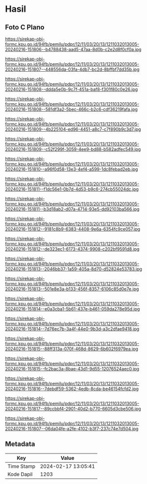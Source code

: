 # Hasil

## Foto C Plano

https://sirekap-obj-formc.kpu.go.id/94fb/pemilu/pdpr/12/11/03/20/13/1211032013005-20240216-151806--b4788438-aad5-47aa-8d0b-c2e2d8f0cf0a.jpg

https://sirekap-obj-formc.kpu.go.id/94fb/pemilu/pdpr/12/11/03/20/13/1211032013005-20240216-151807--448556da-03fa-4db7-bc2d-8bffbf7dd35b.jpg

https://sirekap-obj-formc.kpu.go.id/94fb/pemilu/pdpr/12/11/03/20/13/1211032013005-20240216-151808--ddda5e0b-9c7f-451a-baf8-f301f80c0e26.jpg

https://sirekap-obj-formc.kpu.go.id/94fb/pemilu/pdpr/12/11/03/20/13/1211032013005-20240216-151808--581df3a2-5bec-466c-b2c6-cdf36219fafa.jpg

https://sirekap-obj-formc.kpu.go.id/94fb/pemilu/pdpr/12/11/03/20/13/1211032013005-20240216-151809--4b225104-ed96-4451-a8c7-c7f890b9c3d7.jpg

https://sirekap-obj-formc.kpu.go.id/94fb/pemilu/pdpr/12/11/03/20/13/1211032013005-20240216-151809--c52f299f-3059-4ee9-bd88-b582adfec549.jpg

https://sirekap-obj-formc.kpu.go.id/94fb/pemilu/pdpr/12/11/03/20/13/1211032013005-20240216-151810--a96f0d58-13e3-4ef4-a599-1dc8febad2eb.jpg

https://sirekap-obj-formc.kpu.go.id/94fb/pemilu/pdpr/12/11/03/20/13/1211032013005-20240216-151811--f1dc56e1-0b7d-4d53-b9c6-274cb55024dc.jpg

https://sirekap-obj-formc.kpu.go.id/94fb/pemilu/pdpr/12/11/03/20/13/1211032013005-20240216-151811--b3d18ab2-d07a-4714-93e5-dd92103ba566.jpg

https://sirekap-obj-formc.kpu.go.id/94fb/pemilu/pdpr/12/11/03/20/13/1211032013005-20240216-151812--9181c8b9-6383-4408-9e6a-6354fc9ce057.jpg

https://sirekap-obj-formc.kpu.go.id/94fb/pemilu/pdpr/12/11/03/20/13/1211032013005-20240216-151812--de323ec1-6173-4374-9908-c202bf9591d8.jpg

https://sirekap-obj-formc.kpu.go.id/94fb/pemilu/pdpr/12/11/03/20/13/1211032013005-20240216-151813--2046bb37-1a59-405a-8d70-d52824e53783.jpg

https://sirekap-obj-formc.kpu.go.id/94fb/pemilu/pdpr/12/11/03/20/13/1211032013005-20240216-151813--501e8e3a-b133-456f-8357-6106c85d0e7e.jpg

https://sirekap-obj-formc.kpu.go.id/94fb/pemilu/pdpr/12/11/03/20/13/1211032013005-20240216-151814--e0a3cba1-5b61-437e-b461-059da278e95d.jpg

https://sirekap-obj-formc.kpu.go.id/94fb/pemilu/pdpr/12/11/03/20/13/1211032013005-20240216-151814--7d76ec7b-3a4f-44e0-9b3d-a3c2dfae9418.jpg

https://sirekap-obj-formc.kpu.go.id/94fb/pemilu/pdpr/12/11/03/20/13/1211032013005-20240216-151815--88ff313a-070f-468d-8629-6b602f6979ea.jpg

https://sirekap-obj-formc.kpu.go.id/94fb/pemilu/pdpr/12/11/03/20/13/1211032013005-20240216-151815--fc2bac3a-8bae-43d1-9d55-12076524aec0.jpg

https://sirekap-obj-formc.kpu.go.id/94fb/pemilu/pdpr/12/11/03/20/13/1211032013005-20240216-151816--7debdf59-5362-4edb-8cda-be46154fcfd2.jpg

https://sirekap-obj-formc.kpu.go.id/94fb/pemilu/pdpr/12/11/03/20/13/1211032013005-20240216-151817--89ccbbf4-2901-40d2-b770-6605d3cbe506.jpg

https://sirekap-obj-formc.kpu.go.id/94fb/pemilu/pdpr/12/11/03/20/13/1211032013005-20240216-151807--06da04fe-a2fe-4102-b3f7-237c74e7d504.jpg


## Metadata

| Key        | Value               |
| ---------- | ------------------- |
| Time Stamp | 2024-02-17 13:05:41 |
| Kode Dapil | 1203                |



